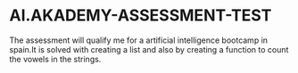 # AI.AKADEMY-ASSESSMENT-TEST
The assessment will qualify me for a artificial intelligence  bootcamp in spain.It is solved with creating a list  and also by creating a function to count the vowels in the strings.
